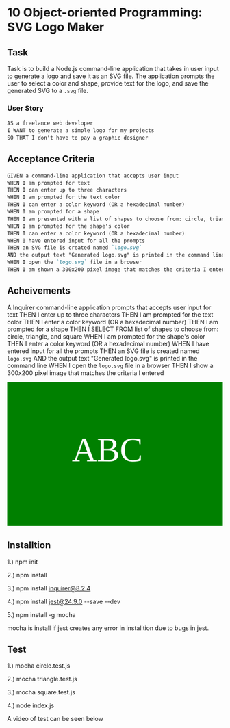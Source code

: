 # 10 Object-oriented Programming: SVG Logo Maker

## Task

Task is to build a Node.js command-line application that takes in user input to generate a logo and save it as an SVG file. The application prompts the user to select a color and shape, provide text for the logo, and save the generated SVG to a `.svg` file.


### User Story

```md
AS a freelance web developer
I WANT to generate a simple logo for my projects
SO THAT I don't have to pay a graphic designer
```

## Acceptance Criteria

```md
GIVEN a command-line application that accepts user input
WHEN I am prompted for text
THEN I can enter up to three characters
WHEN I am prompted for the text color
THEN I can enter a color keyword (OR a hexadecimal number)
WHEN I am prompted for a shape
THEN I am presented with a list of shapes to choose from: circle, triangle, and square
WHEN I am prompted for the shape's color
THEN I can enter a color keyword (OR a hexadecimal number)
WHEN I have entered input for all the prompts
THEN an SVG file is created named `logo.svg`
AND the output text "Generated logo.svg" is printed in the command line
WHEN I open the `logo.svg` file in a browser
THEN I am shown a 300x200 pixel image that matches the criteria I entered
```

## Acheivements

A Inquirer command-line application prompts that accepts user input for text
THEN I enter up to three characters
THEN I am prompted for the text color
THEN I enter a color keyword (OR a hexadecimal number)
THEN I am prompted for a shape
THEN I SELECT FROM list of shapes to choose from: circle, triangle, and square
WHEN I am prompted for the shape's color
THEN I enter a color keyword (OR a hexadecimal number)
WHEN I have entered input for all the prompts
THEN an SVG file is created named `logo.svg`
AND the output text "Generated logo.svg" is printed in the command line
WHEN I open the `logo.svg` file in a browser
THEN I show a 300x200 pixel image that matches the criteria I entered


![Image showing a green circle with white text that reads "SVG.".](./examples/logo.svg)

## Installtion

1.) npm init


2.) npm install


3.) npm install inquirer@8.2.4


4.) npm install jest@24.9.0 --save --dev


5.) npm install -g mocha


mocha is install if jest creates any error in installtion due to bugs in jest.

## Test

1.) mocha circle.test.js

2.) mocha triangle.test.js

3.) mocha square.test.js

4.) node index.js

A video of test can be seen below








